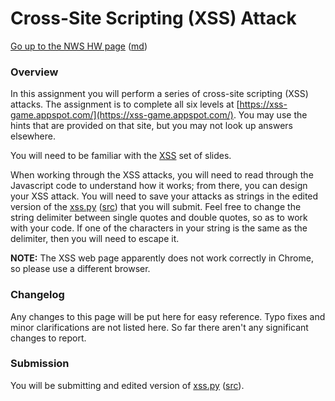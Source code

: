 Cross-Site Scripting (XSS) Attack
=================

[Go up to the NWS HW page](../index.html) ([md](../index.md))

### Overview

In this assignment you will perform a series of cross-site scripting (XSS) attacks.  The assignment is to complete all six levels at [https://xss-game.appspot.com/](https://xss-game.appspot.com/).  You may use the hints that are provided on that site, but you may not look up answers elsewhere.

You will need to be familiar with the [XSS](../../slides/websecurity.html#/xss) set of slides.

When working through the XSS attacks, you will need to read through the Javascript code to understand how it works; from there, you can design your XSS attack.  You will need to save your attacks as strings in the edited version of the [xss.py](xss.py.html) ([src](xss.py)) that you will submit.  Feel free to change the string delimiter between single quotes and double quotes, so as to work with your code.  If one of the characters in your string is the same as the delimiter, then you will need to escape it.

**NOTE:** The XSS web page apparently does not work correctly in Chrome, so please use a different browser.

### Changelog

Any changes to this page will be put here for easy reference.  Typo fixes and minor clarifications are not listed here.  So far there aren't any significant changes to report.



### Submission

You will be submitting and edited version of [xss.py](xss.py.html) ([src](xss.py)).

